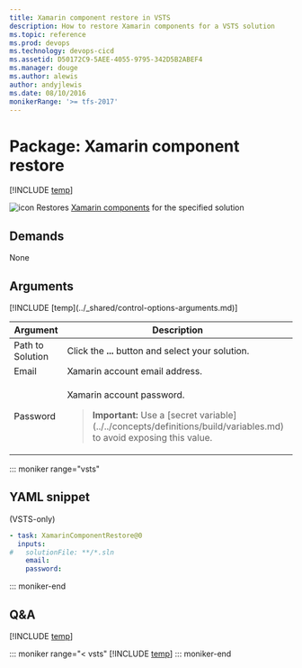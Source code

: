 ```yaml
---
title: Xamarin component restore in VSTS
description: How to restore Xamarin components for a VSTS solution
ms.topic: reference
ms.prod: devops
ms.technology: devops-cicd
ms.assetid: D50172C9-5AEE-4055-9795-342D5B2ABEF4
ms.manager: douge
ms.author: alewis
author: andyjlewis
ms.date: 08/10/2016
monikerRange: '>= tfs-2017'
---
```



# Package: Xamarin component restore

[!INCLUDE [temp](../../_shared/version-tfs-2017-rtm.md)]

![icon](_img/xamarin-component-restore.png) Restores [Xamarin components](https://components.xamarin.com/) for the specified solution


## Demands

None


## Arguments

<table>
<thead>
<tr>
<th>Argument</th>
<th>Description</th>
</tr>
</thead>
<tr>
<td>Path to Solution</td>
<td>
Click the <strong>...</strong> button and select your solution.
</td>
</tr>
<tr>
<td>Email</td>
<td>
Xamarin account email address.</td>
</tr>
<tr>
<td>Password</td>
<td>
<p>Xamarin account password.</p>
<blockquote><strong>Important: </strong> Use a [secret variable](../../concepts/definitions/build/variables.md) to avoid exposing this value.</blockquote>
</td>
</tr>
[!INCLUDE [temp](../_shared/control-options-arguments.md)]
</table>

::: moniker range="vsts"

## YAML snippet

(VSTS-only)

```YAML
- task: XamarinComponentRestore@0
  inputs:
#   solutionFile: **/*.sln
    email:
    password:
```

::: moniker-end

## Q&A
<!-- BEGINSECTION class="md-qanda" -->

[!INCLUDE [temp](../../_shared/qa-agents.md)]

::: moniker range="< vsts"
[!INCLUDE [temp](../../_shared/qa-versions.md)]
::: moniker-end

<!-- ENDSECTION -->
